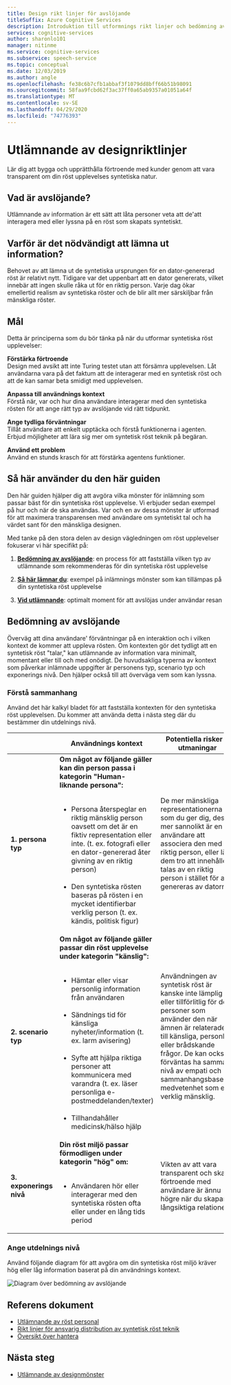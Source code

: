 ```yaml
---
title: Design rikt linjer för avslöjande
titleSuffix: Azure Cognitive Services
description: Introduktion till utformnings rikt linjer och bedömning av utdelnings nivå.
services: cognitive-services
author: sharonlo101
manager: nitinme
ms.service: cognitive-services
ms.subservice: speech-service
ms.topic: conceptual
ms.date: 12/03/2019
ms.author: angle
ms.openlocfilehash: fe38c6b7cfb1abbaf3f1079dd8bff66b51b98091
ms.sourcegitcommit: 58faa9fcbd62f3ac37ff0a65ab9357a01051a64f
ms.translationtype: MT
ms.contentlocale: sv-SE
ms.lasthandoff: 04/29/2020
ms.locfileid: "74776393"
---
```

# <a name="disclosure-design-guidelines"></a>Utlämnande av designriktlinjer
Lär dig att bygga och upprätthålla förtroende med kunder genom att vara transparent om din röst upplevelses syntetiska natur.

## <a name="what-is-disclosure"></a>Vad är avslöjande?

Utlämnande av information är ett sätt att låta personer veta att de&#39;att interagera med eller lyssna på en röst som skapats syntetiskt.

## <a name="why-is-disclosure-necessary"></a>Varför är det nödvändigt att lämna ut information?

Behovet av att lämna ut de syntetiska ursprungen för en dator-genererad röst är relativt nytt. Tidigare var det uppenbart att en dator genererats, vilket innebär att ingen skulle råka ut för en riktig person. Varje dag ökar emellertid realism av syntetiska röster och de blir allt mer särskiljbar från mänskliga röster.

## <a name="goals"></a>Mål
Detta är principerna som du bör tänka på när du utformar syntetiska röst upplevelser:

**Förstärka förtroende**
<br>Design med avsikt att inte Turing testet utan att försämra upplevelsen. Låt användarna vara på det faktum att de interagerar med en syntetisk röst och att de kan samar beta smidigt med upplevelsen.

**Anpassa till användnings kontext**
<br>Förstå när, var och hur dina användare interagerar med den syntetiska rösten för att ange rätt typ av avslöjande vid rätt tidpunkt.

**Ange tydliga förväntningar**
<br>Tillåt användare att enkelt upptäcka och förstå funktionerna i agenten. Erbjud möjligheter att lära sig mer om syntetisk röst teknik på begäran.

**Använd ett problem**
<br>Använd en stunds krasch för att förstärka agentens funktioner.

## <a name="how-to-use-this-guide"></a>Så här använder du den här guiden

Den här guiden hjälper dig att avgöra vilka mönster för inlämning som passar bäst för din syntetiska röst upplevelse. Vi erbjuder sedan exempel på hur och när de ska användas. Var och en av dessa mönster är utformad för att maximera transparensen med användare om syntetiskt tal och ha värdet sant för den mänskliga designen.

Med tanke på den stora delen av design vägledningen om röst upplevelser fokuserar vi här specifikt på:

1. [**Bedömning av avslöjande**](#disclosure-assessment): en process för att fastställa vilken typ av utlämnande som rekommenderas för din syntetiska röst upplevelse

2. [**Så här lämnar du**](concepts-disclosure-patterns.md): exempel på inlämnings mönster som kan tillämpas på din syntetiska röst upplevelse

3. [**Vid utlämnande**](concepts-disclosure-patterns.md#when-to-disclose): optimalt moment för att avslöjas under användar resan

## <a name="disclosure-assessment"></a>Bedömning av avslöjande
Överväg att dina användare&#39; förväntningar på en interaktion och i vilken kontext de kommer att uppleva rösten. Om kontexten gör det tydligt att en syntetisk röst &quot;talar,&quot; kan utlämnande av information vara minimalt, momentant eller till och med onödigt. De huvudsakliga typerna av kontext som påverkar inlämnade uppgifter är personens typ, scenario typ och exponerings nivå. Den hjälper också till att överväga vem som kan lyssna.

### <a name="understand-context"></a>Förstå sammanhang

Använd det här kalkyl bladet för att fastställa kontexten för den syntetiska röst upplevelsen. Du kommer att använda detta i nästa steg där du bestämmer din utdelnings nivå.

|                                    | Användnings kontext                                                                                                                                                                                                                                                                                                                                                       | Potentiella risker & utmaningar                                                                                                                                                                                                                                                                                                                                                                       |
|------------------------------------|-----------------------------------------------------------------------------------------------------------------------------------------------------------------------------------------------------------------------------------------------------------------------------------------------------------------------------------------------------------------------|-----------------------------------------------------------------------------------------------------------------------------------------------------------------------------------------------------------------------------------------------------------------------------------------------------------------------------------------------------------------------------------------------------|
| **1. persona typ**               | **Om något av följande gäller kan din person passa i kategorin "Human-liknande persona":**<br><br><ul><li> Persona återspeglar en riktig mänsklig person oavsett om det är en fiktiv representation eller inte. (t. ex. fotografi eller en dator-genererad åter givning av en riktig person)<br><br><li> Den syntetiska rösten baseras på rösten i en mycket identifierbar verklig person (t. ex. kändis, politisk figur) | De mer mänskliga representationerna som du ger dig, desto mer sannolikt är en användare att associera den med en riktig person, eller låta dem tro att innehållet talas av en riktig person i stället för att genereras av datorn. </ul>                                                                                                                                                                      |
| **2. scenario typ**            | **Om något av följande gäller passar din röst upplevelse under kategorin "känslig":**<br><br><ul><li> Hämtar eller visar personlig information från användaren <br><br> <li> Sändnings tid för känsliga nyheter/information (t. ex. larm avisering)<br><br><li> Syfte att hjälpa riktiga personer att kommunicera med varandra (t. ex. läser personliga e-postmeddelanden/texter)<br><br> <li> Tillhandahåller medicinsk/hälso hjälp </ul>            | Användningen av syntetisk röst är kanske inte lämplig eller tillförlitlig för de personer som använder den när ämnen är relaterade till känsliga, personliga eller brådskande frågor. De kan också förväntas ha samma nivå av empati och sammanhangsbaserad medvetenhet som en verklig mänsklig. |
| **3. exponerings nivå** |**Din röst miljö passar förmodligen under kategorin "hög" om:** <br><br><ul><li>Användaren hör eller interagerar med den syntetiska rösten ofta eller under en lång tids period </ul>                                                                                                                                                                             | Vikten av att vara transparent och skapa förtroende med användare är ännu högre när du skapar långsiktiga relationer.                                                                                                                                                                                                                                                                      |

### <a name="determine-disclosure-level"></a>Ange utdelnings nivå

Använd följande diagram för att avgöra om din syntetiska röst miljö kräver hög eller låg information baserat på din användnings kontext.

  ![Diagram över bedömning av avslöjande](media/responsible-ai/disclosure-guidelines/flowchart.png)

## <a name="reference-docs"></a>Referens dokument

* [Utlämnande av röst personal](https://aka.ms/disclosure-voice-talent)
* [Rikt linjer för ansvarig distribution av syntetisk röst teknik](concepts-guidelines-responsible-deployment-synthetic.md)
* [Översikt över hantera](concepts-gating-overview.md)

## <a name="next-steps"></a>Nästa steg

* [Utlämnande av designmönster](concepts-disclosure-patterns.md)
